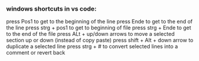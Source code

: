 ### windows shortcuts in vs code:

press Pos1 to get to the beginning of the line
press Ende to get to the end of the line
press strg + pos1 to get to beginning of file
press strg + Ende to get to the end of the file
press ALt + up/down arrows to move a selected section up or down (instead of copy paste)
press shift + Alt + down arrow to duplicate a selected line
press strg + # to convert selected lines into a comment or revert back